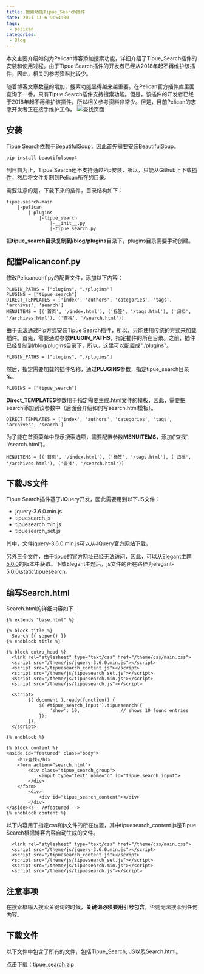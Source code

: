 ```yaml
---
title: 搜索功能Tipue_Search插件
date: 2021-11-6 9:54:00
tags: 
 - pelican
categories: 
 - Blog
---
```


本文主要介绍如何为Pelican博客添加搜索功能，详细介绍了Tipue_Search插件的安装和使用过程。由于Tipue Search插件的开发者已经从2018年起不再维护该插件，因此，相关的参考资料比较少。

随着博客文章数量的增加，搜索功能显得越来越重要。在Pelican官方插件库里面查询了一番，只有Tipue Search插件支持搜索功能。但是，该插件的开发者已经于2018年起不再维护该插件，所以相关参考资料非常少。但是，目前Pelican的志愿开发者正在接手维护工作。
![查找页面](2021-11-06095804.jpg)
<!-- more -->

## 安装

Tipue Search依赖于BeautifulSoup，因此首先需要安装BeautifulSoup。

```
pip install beautifulsoup4
```

到目前为止，Tipue Search还不支持通过Pip安装，所以，只能从Github上下载[插件](https://github.com/pelican-plugins)，然后将文件复制到Pelican所在的目录。

需要注意的是，下载下来的插件，目录结构如下：

```
tipue-search-main
	|-pelican
		|-plugins
			|-tipue_search
				|-__init__.py
				|-tipue_search.py
```

把**tipue_search目录复制到/blog/plugins**目录下，plugins目录需要手动创建。

## 配置Pelicanconf.py

修改Pelicanconf.py的配置文件，添加以下内容：

```
PLUGIN_PATHS = ["plugins", "./plugins"]                                                                                         PLUGINS = ["tipue_search"]                                                                                                       DIRECT_TEMPLATES = ['index', 'authors', 'categories', 'tags', 'archives', 'search']                                             MENUITEMS = [('首页', '/index.html'), ('标签', '/tags.html'), ('归档', '/archives.html'), ('查找', '/search.html')]   
```

由于无法通过Pip方式安装Tipue Search插件，所以，只能使用传统的方式来加载插件。首先，需要通过参数**PLUGIN_PATHS**，指定插件的所在目录。之前，插件已经复制到/blog/plugins目录下，所以，这里可以配置成"./plugins"。

```
PLUGIN_PATHS = ["plugins", "./plugins"]  
```

然后，指定需要加载的插件名称，通过**PLUGINS**参数，指定tipue_search目录名。

```
PLUGINS = ["tipue_search"] 
```

**Direct_TEMPLATES**参数用于指定需要生成.html文件的模板，因此，需要把search添加到该参数中（后面会介绍如何写search.html模板）。

```
DIRECT_TEMPLATES = ['index', 'authors', 'categories', 'tags', 'archives', 'search']       
```

为了能在首页菜单中显示搜索选项，需要配置参数**MENUITEMS**，添加('查找', '/search.html')。

```
MENUITEMS = [('首页', '/index.html'), ('标签', '/tags.html'), ('归档', '/archives.html'), ('查找', '/search.html')]  
```


## 下载JS文件

Tipue Search插件基于JQuery开发，因此需要用到以下JS文件：

- jquery-3.6.0.min.js
- tipuesearch.js
- tipuesearch.min.js
- tipuesearch_set.js

其中，文件jquery-3.6.0.min.js可以从JQuery[官方网站](https://jquery.com/download/)下载。

另外三个文件，由于tipue的官方网址已经无法访问，因此，可以从[Elegant主题5.0.0](https://github.com/Pelican-Elegant/elegant/tree/V5.0.0)的版本中获取。下载Elegant主题后，js文件的所在路径为elegant-5.0.0\static\tipuesearch。

## 编写Search.html

Search.html的详细内容如下：

```
{% extends "base.html" %}

{% block title %}
  Search {{ super() }}
{% endblock title %}

{% block extra_head %}
  <link rel="stylesheet" type="text/css" href="/theme/css/main.css">
  <script src="/theme/js/jquery-3.6.0.min.js"></script>
  <script src="/tipuesearch_content.js"></script>
  <script src="/theme/js/tipuesearch_set.js"></script>
  <script src="/theme/js/tipuesearch.min.js"></script>
  <script src="/theme/js/tipuesearch.js"></script>

  <script>
		$( document ).ready(function() {
			$('#tipue_search_input').tipuesearch({
				'show': 10,               // shows 10 found entries
			});
		});
  </script>
  
{% endblock %}

{% block content %}
<aside id="featured" class="body">
	<h1>查找</h1>
	<form action="search.html">
		<div class="tipue_search_group">
			<input type="text" name="q" id="tipue_search_input">
		</div>
	</form>
		<div>
			<div id="tipue_search_content"></div>
		</div>
</aside><!-- /#featured -->
{% endblock content %}
```


以下内容用于指定css和js文件的所在位置，其中tipuesearch_content.js是Tipue Search根据博客内容自动生成的文件。

```
  <link rel="stylesheet" type="text/css" href="/theme/css/main.css">
  <script src="/theme/js/jquery-3.6.0.min.js"></script>
  <script src="/tipuesearch_content.js"></script>
  <script src="/theme/js/tipuesearch_set.js"></script>
  <script src="/theme/js/tipuesearch.min.js"></script>
  <script src="/theme/js/tipuesearch.js"></script>
```


## 注意事项

在搜索框输入搜索关键词的时候，**关键词必须要用引号包含**，否则无法搜索到任何内容。



## 下载文件

以下文件中包含了所有的文件，包括Tipue_Search, JS以及Search.html。

点击下载：[tipue_search.zip](tipue_search.zip)

